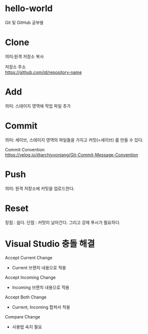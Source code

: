 # hello-world
Git 및 GitHub 공부용

# Clone
의미:원격 저장소 복사   

저장소 주소   
https://github.com/id/repository-name


# Add
의미: 스테이지 영역에 작업 파일 추가

# Commit
의미: 세이브, 스테이지 영역의 파일들을 가지고 커밋(=세이브) 를 만들 수 있다.

Commit Convention   
https://velog.io/@archivvonjang/Git-Commit-Message-Convention

# Push
의미: 원격 저장소에 커밋을 업로드한다.

# Reset
장점 : 쉽다.
단점 : 커밋이 날아간다. 그리고 강제 푸시가 필요하다.

# Visual Studio 충돌 해결
Accept Current Change
- Current 브랜치 내용으로 적용

Accept Incoming Change
- Incoming 브랜치 내용으로 적용

Accept Both Change
- Current, Incoming 합쳐서 적용

Compare Change
- 사용법 숙지 필요